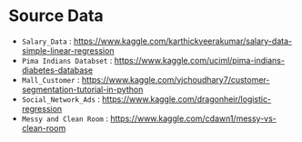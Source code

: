 # **Source Data**

* `Salary_Data` : https://www.kaggle.com/karthickveerakumar/salary-data-simple-linear-regression
* `Pima Indians Databset` : https://www.kaggle.com/uciml/pima-indians-diabetes-database
* `Mall_Customer` : https://www.kaggle.com/vjchoudhary7/customer-segmentation-tutorial-in-python
* `Social_Network_Ads` : https://www.kaggle.com/dragonheir/logistic-regression
* `Messy and Clean Room` : https://www.kaggle.com/cdawn1/messy-vs-clean-room
